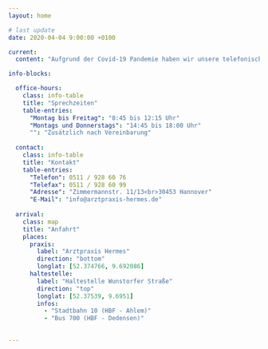```yaml
---
layout: home 

# last update
date: 2020-04-04 9:00:00 +0100

current:
  content: "Aufgrund der Covid-19 Pandemie haben wir unsere telefonische Erreichbarkeit erhöht<br>und bieten zudem die Möglichkeit einer Videosprechstunde an<br>(Terminvergabe hierfür telefonisch)"

info-blocks:

  office-hours:
    class: info-table
    title: "Sprechzeiten"
    table-entries:
      "Montag bis Freitag": "8:45 bis 12:15 Uhr"
      "Montags und Donnerstags": "14:45 bis 18:00 Uhr"
      "": "Zusätzlich nach Vereinbarung"
  
  contact:
    class: info-table
    title: "Kontakt"
    table-entries:
      "Telefon": 0511 / 928 60 76
      "Telefax": 0511 / 928 60 99
      "Adresse": "Zimmermannstr. 11/13<br>30453 Hannover"
      "E-Mail": "info@arztpraxis-hermes.de"
  
  arrival:
    class: map
    title: "Anfahrt"
    places:
      praxis:
        label: "Arztpraxis Hermes"
        direction: "bottom"
        longlat: [52.374766, 9.692086]
      haltestelle:
        label: "Haltestelle Wunstorfer Straße"
        direction: "top"
        longlat: [52.37539, 9.6951]
        infos:
          - "Stadtbahn 10 (HBF - Ahlem)"
          - "Bus 700 (HBF - Dedensen)"

      
---
```

